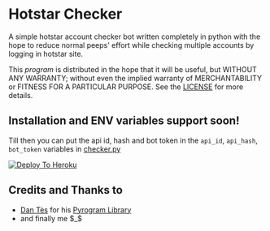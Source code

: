 # Hotstar Checker

A simple hotstar account checker bot written completely in python with the hope to reduce normal peeps' effort while checking multiple accounts by logging in hotstar site.

This _program_ is distributed in the hope that it will be useful, but WITHOUT ANY WARRANTY; without even the implied warranty of MERCHANTABILITY or FITNESS FOR A PARTICULAR PURPOSE. See the [LICENSE](./LICENSE) for more details.

## Installation and ENV variables support soon!

Till then you can put the api id, hash and bot token in the `api_id`, `api_hash`, `bot_token` variables in [checker.py](./checker.py)

[![Deploy To Heroku](https://www.herokucdn.com/deploy/button.svg)](https://heroku.com/deploy?template=https://github.com/EmiliaDevs/HotstarChecker)

## Credits and Thanks to

* [Dan Tès](https://telegram.dog/haskell) for his [Pyrogram Library](https://github.com/pyrogram/pyrogram)
* and finally me $_$
